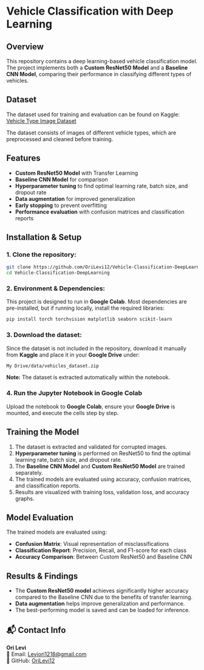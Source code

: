# Vehicle Classification with Deep Learning

## Overview
This repository contains a deep learning-based vehicle classification model. The project implements both a **Custom ResNet50 Model** and a **Baseline CNN Model**, comparing their performance in classifying different types of vehicles.

## Dataset
The dataset used for training and evaluation can be found on Kaggle:  
[Vehicle Type Image Dataset](https://www.kaggle.com/datasets/sujaykapadnis/vehicle-type-image-dataset)

The dataset consists of images of different vehicle types, which are preprocessed and cleaned before training.

## Features
- **Custom ResNet50 Model** with Transfer Learning
- **Baseline CNN Model** for comparison
- **Hyperparameter tuning** to find optimal learning rate, batch size, and dropout rate
- **Data augmentation** for improved generalization
- **Early stopping** to prevent overfitting
- **Performance evaluation** with confusion matrices and classification reports

## Installation & Setup

### 1. Clone the repository:
```bash
git clone https://github.com/OriLevi12/Vehicle-Classification-DeepLearning.git
cd Vehicle-Classification-DeepLearning
```

### 2. Environment & Dependencies:
This project is designed to run in **Google Colab**. Most dependencies are pre-installed, but if running locally, install the required libraries:

```bash
pip install torch torchvision matplotlib seaborn scikit-learn
```

### 3. Download the dataset:
Since the dataset is not included in the repository, download it manually from **Kaggle** and place it in your **Google Drive** under:

```bash
My Drive/data/vehicles_dataset.zip
```

**Note:** The dataset is extracted automatically within the notebook.

### 4. Run the Jupyter Notebook in Google Colab
Upload the notebook to **Google Colab**, ensure your **Google Drive** is mounted, and execute the cells step by step.

## Training the Model
1. The dataset is extracted and validated for corrupted images.
2. **Hyperparameter tuning** is performed on ResNet50 to find the optimal learning rate, batch size, and dropout rate.
3. The **Baseline CNN Model** and **Custom ResNet50 Model** are trained separately.
4. The trained models are evaluated using accuracy, confusion matrices, and classification reports.
5. Results are visualized with training loss, validation loss, and accuracy graphs.

## Model Evaluation
The trained models are evaluated using:
- **Confusion Matrix**: Visual representation of misclassifications
- **Classification Report**: Precision, Recall, and F1-score for each class
- **Accuracy Comparison**: Between Custom ResNet50 and Baseline CNN

## Results & Findings
- The **Custom ResNet50 model** achieves significantly higher accuracy compared to the Baseline CNN due to the benefits of transfer learning.
- **Data augmentation** helps improve generalization and performance.
- The best-performing model is saved and can be loaded for inference.

## 📬 Contact Info
**Ori Levi**  
📧 Email: Leviori1218@gmail.com  
🐙 GitHub: [OriLevi12](https://github.com/OriLevi12)
